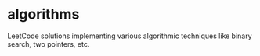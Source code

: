 # algorithms

LeetCode solutions implementing various algorithmic techniques like binary search, two pointers, etc.
